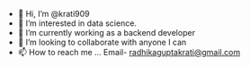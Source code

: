 - 👋 Hi, I’m @krati909
- 👀 I’m interested in data science.
- 🌱 I’m currently working as a backend developer
- 💞️ I’m looking to collaborate with anyone I can
- 📫 How to reach me ...
      Email- radhikaguptakrati@gmail.com
<!---
krati909/krati909 is a ✨ special ✨ repository because its `README.md` (this file) appears on your GitHub profile.
You can click the Preview link to take a look at your changes.
--->

